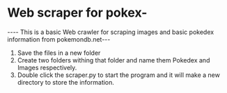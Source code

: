 # Web scraper for pokex-
 
 
 ---- This is a basic Web crawler for scraping images and basic pokedex information from pokemondb.net---
 
 1. Save the files in a new folder
 2. Create two folders withing that folder and name them Pokedex and Images respectively.
 3. Double click the scraper.py to start the program and it will make a new directory to store the information.

